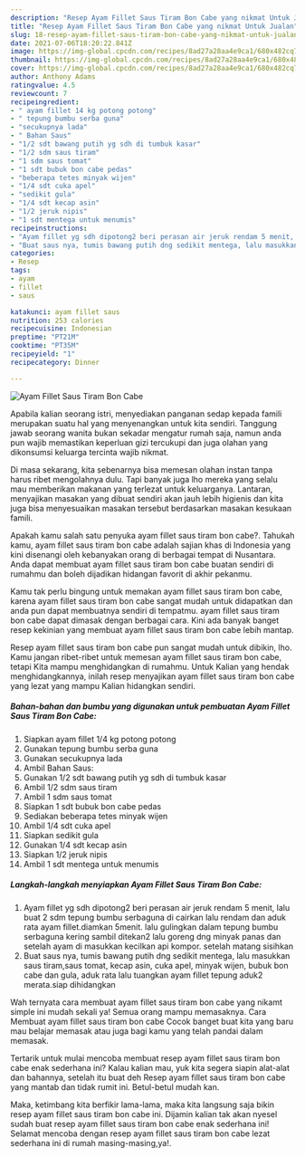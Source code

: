 ```yaml
---
description: "Resep Ayam Fillet Saus Tiram Bon Cabe yang nikmat Untuk Jualan"
title: "Resep Ayam Fillet Saus Tiram Bon Cabe yang nikmat Untuk Jualan"
slug: 18-resep-ayam-fillet-saus-tiram-bon-cabe-yang-nikmat-untuk-jualan
date: 2021-07-06T18:20:22.841Z
image: https://img-global.cpcdn.com/recipes/8ad27a28aa4e9ca1/680x482cq70/ayam-fillet-saus-tiram-bon-cabe-foto-resep-utama.jpg
thumbnail: https://img-global.cpcdn.com/recipes/8ad27a28aa4e9ca1/680x482cq70/ayam-fillet-saus-tiram-bon-cabe-foto-resep-utama.jpg
cover: https://img-global.cpcdn.com/recipes/8ad27a28aa4e9ca1/680x482cq70/ayam-fillet-saus-tiram-bon-cabe-foto-resep-utama.jpg
author: Anthony Adams
ratingvalue: 4.5
reviewcount: 7
recipeingredient:
- " ayam fillet 14 kg potong potong"
- " tepung bumbu serba guna"
- "secukupnya lada"
- " Bahan Saus"
- "1/2 sdt bawang putih yg sdh di tumbuk kasar"
- "1/2 sdm saus tiram"
- "1 sdm saus tomat"
- "1 sdt bubuk bon cabe pedas"
- "beberapa tetes minyak wijen"
- "1/4 sdt cuka apel"
- "sedikit gula"
- "1/4 sdt kecap asin"
- "1/2 jeruk nipis"
- "1 sdt mentega untuk menumis"
recipeinstructions:
- "Ayam fillet yg sdh dipotong2 beri perasan air jeruk rendam 5 menit, lalu buat 2 sdm tepung bumbu serbaguna di cairkan lalu rendam dan aduk rata ayam fillet.diamkan 5menit. lalu gulingkan dalam tepung bumbu serbaguna kering sambil ditekan2 lalu goreng dng minyak panas dan setelah ayam di masukkan kecilkan api kompor. setelah matang sisihkan"
- "Buat saus nya, tumis bawang putih dng sedikit mentega, lalu masukkan saus tiram,saus tomat, kecap asin, cuka apel, minyak wijen, bubuk bon cabe dan gula, aduk rata lalu tuangkan ayam fillet tepung aduk2 merata.siap dihidangkan"
categories:
- Resep
tags:
- ayam
- fillet
- saus

katakunci: ayam fillet saus 
nutrition: 253 calories
recipecuisine: Indonesian
preptime: "PT21M"
cooktime: "PT35M"
recipeyield: "1"
recipecategory: Dinner

---
```



![Ayam Fillet Saus Tiram Bon Cabe](https://img-global.cpcdn.com/recipes/8ad27a28aa4e9ca1/680x482cq70/ayam-fillet-saus-tiram-bon-cabe-foto-resep-utama.jpg)

Apabila kalian seorang istri, menyediakan panganan sedap kepada famili merupakan suatu hal yang menyenangkan untuk kita sendiri. Tanggung jawab seorang  wanita bukan sekadar mengatur rumah saja, namun anda pun wajib memastikan keperluan gizi tercukupi dan juga olahan yang dikonsumsi keluarga tercinta wajib nikmat.

Di masa  sekarang, kita sebenarnya bisa memesan olahan instan tanpa harus ribet mengolahnya dulu. Tapi banyak juga lho mereka yang selalu mau memberikan makanan yang terlezat untuk keluarganya. Lantaran, menyajikan masakan yang dibuat sendiri akan jauh lebih higienis dan kita juga bisa menyesuaikan masakan tersebut berdasarkan masakan kesukaan famili. 



Apakah kamu salah satu penyuka ayam fillet saus tiram bon cabe?. Tahukah kamu, ayam fillet saus tiram bon cabe adalah sajian khas di Indonesia yang kini disenangi oleh kebanyakan orang di berbagai tempat di Nusantara. Anda dapat membuat ayam fillet saus tiram bon cabe buatan sendiri di rumahmu dan boleh dijadikan hidangan favorit di akhir pekanmu.

Kamu tak perlu bingung untuk memakan ayam fillet saus tiram bon cabe, karena ayam fillet saus tiram bon cabe sangat mudah untuk didapatkan dan anda pun dapat membuatnya sendiri di tempatmu. ayam fillet saus tiram bon cabe dapat dimasak dengan berbagai cara. Kini ada banyak banget resep kekinian yang membuat ayam fillet saus tiram bon cabe lebih mantap.

Resep ayam fillet saus tiram bon cabe pun sangat mudah untuk dibikin, lho. Kamu jangan ribet-ribet untuk memesan ayam fillet saus tiram bon cabe, tetapi Kita mampu menghidangkan di rumahmu. Untuk Kalian yang hendak menghidangkannya, inilah resep menyajikan ayam fillet saus tiram bon cabe yang lezat yang mampu Kalian hidangkan sendiri.

<!--inarticleads1-->

##### Bahan-bahan dan bumbu yang digunakan untuk pembuatan Ayam Fillet Saus Tiram Bon Cabe:

1. Siapkan  ayam fillet 1/4 kg potong potong
1. Gunakan  tepung bumbu serba guna
1. Gunakan secukupnya lada
1. Ambil  Bahan Saus:
1. Gunakan 1/2 sdt bawang putih yg sdh di tumbuk kasar
1. Ambil 1/2 sdm saus tiram
1. Ambil 1 sdm saus tomat
1. Siapkan 1 sdt bubuk bon cabe pedas
1. Sediakan beberapa tetes minyak wijen
1. Ambil 1/4 sdt cuka apel
1. Siapkan sedikit gula
1. Gunakan 1/4 sdt kecap asin
1. Siapkan 1/2 jeruk nipis
1. Ambil 1 sdt mentega untuk menumis




<!--inarticleads2-->

##### Langkah-langkah menyiapkan Ayam Fillet Saus Tiram Bon Cabe:

1. Ayam fillet yg sdh dipotong2 beri perasan air jeruk rendam 5 menit, lalu buat 2 sdm tepung bumbu serbaguna di cairkan lalu rendam dan aduk rata ayam fillet.diamkan 5menit. lalu gulingkan dalam tepung bumbu serbaguna kering sambil ditekan2 lalu goreng dng minyak panas dan setelah ayam di masukkan kecilkan api kompor. setelah matang sisihkan
1. Buat saus nya, tumis bawang putih dng sedikit mentega, lalu masukkan saus tiram,saus tomat, kecap asin, cuka apel, minyak wijen, bubuk bon cabe dan gula, aduk rata lalu tuangkan ayam fillet tepung aduk2 merata.siap dihidangkan




Wah ternyata cara membuat ayam fillet saus tiram bon cabe yang nikamt simple ini mudah sekali ya! Semua orang mampu memasaknya. Cara Membuat ayam fillet saus tiram bon cabe Cocok banget buat kita yang baru mau belajar memasak atau juga bagi kamu yang telah pandai dalam memasak.

Tertarik untuk mulai mencoba membuat resep ayam fillet saus tiram bon cabe enak sederhana ini? Kalau kalian mau, yuk kita segera siapin alat-alat dan bahannya, setelah itu buat deh Resep ayam fillet saus tiram bon cabe yang mantab dan tidak rumit ini. Betul-betul mudah kan. 

Maka, ketimbang kita berfikir lama-lama, maka kita langsung saja bikin resep ayam fillet saus tiram bon cabe ini. Dijamin kalian tak akan nyesel sudah buat resep ayam fillet saus tiram bon cabe enak sederhana ini! Selamat mencoba dengan resep ayam fillet saus tiram bon cabe lezat sederhana ini di rumah masing-masing,ya!.

